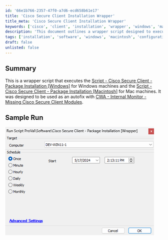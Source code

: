 ```yaml
---
id: '66e1b766-2357-47f0-a7d6-ecd658b61e17'
title: 'Cisco Secure Client Installation Wrapper'
title_meta: 'Cisco Secure Client Installation Wrapper'
keywords: ['cisco', 'client', 'installation', 'wrapper', 'windows', 'macintosh']
description: 'This document outlines a wrapper script designed to execute package installations for Cisco Secure Client on both Windows and Mac machines. It serves as an autofix for the CWA Internal Monitor that detects missing Cisco Secure Client modules, ensuring seamless installation and configuration across platforms.'
tags: ['installation', 'software', 'windows', 'macintosh', 'configuration']
draft: false
unlisted: false
---
```

## Summary

This is a wrapper script that executes the [Script - Cisco Secure Client - Package Installation [Windows]](https://proval.itglue.com/DOC-5078775-13366604) for Windows machines and the [Script - Cisco Secure Client - Package Installation [Macintosh]](https://proval.itglue.com/DOC-5078775-13393960) for Mac machines. It was designed to be used as an autofix with [CWA - Internal Monitor - Missing Cisco Secure Client Modules](https://proval.itglue.com/DOC-5078775-15949763).

## Sample Run

![Sample Run](../../../static/img/Cisco-Secure-Client---Package-Installation-Wrapper/image_1.png)






